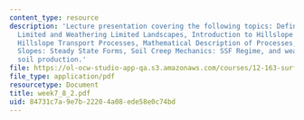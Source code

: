 ```yaml
---
content_type: resource
description: 'Lecture presentation covering the following topics: Definitions: Transport
  Limited and Weathering Limited Landscapes, Introduction to Hillslope Hydrology,
  Hillslope Transport Processes, Mathematical Description of Processes, Soil Mantled
  Slopes: Steady State Forms, Soil Creep Mechanics: SSF Regime, and weathering and
  soil production.'
file: https://ol-ocw-studio-app-qa.s3.amazonaws.com/courses/12-163-surface-processes-and-landscape-evolution-fall-2004/84731c7a9e7b22204a08ede58e0c74bd_week7_8_2.pdf
file_type: application/pdf
resourcetype: Document
title: week7_8_2.pdf
uid: 84731c7a-9e7b-2220-4a08-ede58e0c74bd
---
```

